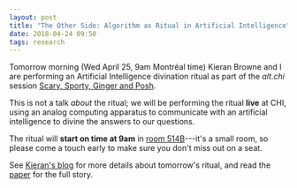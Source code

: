 ```yaml
---
layout: post
title: "The Other Side: Algorithm as Ritual in Artificial Intelligence"
date: 2018-04-24 09:50
tags: research
---
```


Tomorrow morning (Wed April 25, 9am Montréal time) Kieran Browne and I are
performing an Artificial Intelligence divination ritual as part of the _alt.chi_
session [Scary, Sporty, Ginger and
Posh](https://chi2018.acm.org/technical-program/?sessionId=-L6Uzypel81JpsiUKYQ2&publicationId=-L7SB7rZwtlVgobKgWoH).

This is not a talk _about_ the ritual; we will be performing the ritual **live**
at CHI, using an analog computing apparatus to communicate with an artificial
intelligence to divine the answers to our questions.

The ritual will **start on time at 9am** in [room
514B](https://chi2018.acm.org/technical-program/?maps=true)---it's a small room,
so please come a touch early to make sure you don't miss out on a seat.

See [Kieran's blog](http://kieranbrowne.com/works/the-other-side/) for more
details about tomorrow's ritual, and read the
[paper](https://doi.org/10.1145/3170427.3188404) for the full story.
